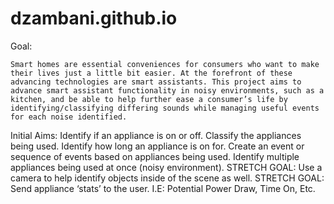 # dzambani.github.io

Goal:
	
	Smart homes are essential conveniences for consumers who want to make their lives just a little bit easier. At the forefront of these advancing technologies are smart assistants. This project aims to advance smart assistant functionality in noisy environments, such as a kitchen, and be able to help further ease a consumer’s life by identifying/classifying differing sounds while managing useful events for each noise identified.

Initial Aims:
Identify if an appliance is on or off.
Classify the appliances being used.
Identify how long an appliance is on for.
Create an event or sequence of events based on appliances being used.
Identify multiple appliances being used at once (noisy environment).
STRETCH GOAL: Use a camera to help identify objects inside of the scene as well. 
STRETCH GOAL: Send appliance ‘stats’ to the user. I.E: Potential Power Draw, Time On, Etc.
